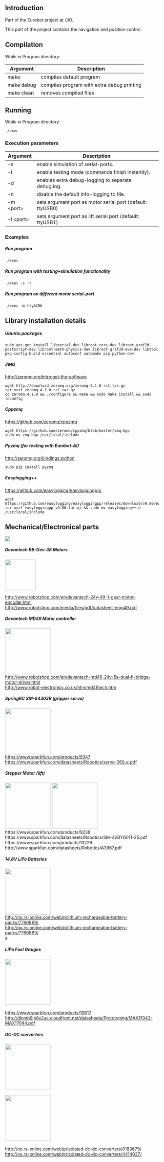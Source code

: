 ## Introduction
Part of the Eurobot project at UiO. 

This part of the project contains the navigation and position control.


## Compilation
While in Program directory:

| Argument | Description |
|----------|---------------------------------------------------------------|
| make     | compiles default program
|make debug| compiles program with extra debug printing	
|make clean| removes compiled files


## Running
While in Program directory:

```
./exec
```


### Execution parameters

| Argument | Description |
|----------|---------------------------------------------------------------|
|    -s    | enable simulation of serial-ports.
|    -t    | enable testing mode (commands finish instantly).
|    -d    | enables extra debug-logging to separate debug.log.
|    -n    | disable the default info-logging to file.
| -m \<port\>| sets argument port as motor serial port (default: ttyUSB0)
|  -l \<port\>| sets argument port as lift serial port (default: ttyUSB1)

### Examples

##### Run program 
```
./exec
```

##### Run program with testing+simulation functionality
```
./exec -s -t
```

##### Run program on different motor serial-port
```
./exec -m ttyACM0
```



## Library installation details

##### Ubuntu packages
```
sudo apt-get install libserial-dev libroot-core-dev libroot-graf2d-postscript-dev libroot-math-physics-dev libroot-graf3d-eve-dev libtool pkg-config build-essential autoconf automake pip python-dev
```

##### ZMQ
http://zeromq.org/intro:get-the-software 
```
wget http://download.zeromq.org/zeromq-4.1.0-rc1.tar.gz
tar xvzf zeromq-4.1.0-rc1.tar.gz
cd zeromq-4.1.0 && ./configure && make && sudo make install && sudo ldconfig
```

##### Cppzmq
https://github.com/zeromq/cppzmq
```
wget https://github.com/zeromq/cppzmq/blob/master/zmq.hpp
sudo mv zmq.hpp /usr/local/include
```

##### Pyzmq (for testing with Eurobot-AI)
http://zeromq.org/bindings:python
```
sudo pip install pyzmq
```


##### Easylogging++
https://github.com/easylogging/easyloggingpp/
```
wget https://github.com/easylogging/easyloggingpp/releases/download/v9.80/easyloggingpp_v9.80.tar.gz
tar xvzf easyloggingpp_v9.80.tar.gz && sudo mv easylogging++.h /usr/local/include
```


## Mechanical/Electronical parts
![](http://www.robotshop.com/media/catalog/product/cache/1/image/515x515/9df78eab33525d08d6e5fb8d27136e95/d/e/devantech-24v-49-1-gear-motor-encoder.jpg)


##### Devantech RB-Dev-38 Motors
<img src="http://www.robotshop.com/media/catalog/product/cache/1/image/515x515/9df78eab33525d08d6e5fb8d27136e95/d/e/devantech-24v-49-1-gear-motor-encoder.jpg" style="width: 100px;"/><br>

http://www.robotshop.com/en/devantech-24v-49-1-gear-motor-encoder.html<br>
http://www.robotshop.com/media/files/pdf/datasheet-emg49.pdf<br>


##### Devantech MD49 Motor controller
<img src="http://www.robotshop.com/media/catalog/product/cache/1/image/515x515/9df78eab33525d08d6e5fb8d27136e95/d/e/devantech-md49-24v-5a-dual-h-bridge-motor-driver.jpg" style="width: 150px;"/><br>
http://www.robotshop.com/en/devantech-md49-24v-5a-dual-h-bridge-motor-driver.html<br>
http://www.robot-electronics.co.uk/htm/md49tech.htm<br>


##### SpringRC SM-S4303R (gripper servo)
<img src="https://cdn.sparkfun.com//assets/parts/2/9/1/1/09347-1.jpg" style="width: 150px; height: 150px;"/><br>
https://www.sparkfun.com/products/9347<br>
https://www.sparkfun.com/datasheets/Robotics/servo-360_e.pdf<br>


##### Stepper Motor (lift)
<img src="https://cdn.sparkfun.com//assets/parts/2/7/1/5/09238-01.jpg" style="width: 150px;"/>
<img src="https://cdn.sparkfun.com//assets/parts/1/0/3/8/0/13226-01b.jpg" style="width: 150px;"/><br>
https://www.sparkfun.com/products/9238<br>
https://www.sparkfun.com/datasheets/Robotics/SM-42BYG011-25.pdf<br>
https://www.sparkfun.com/products/13226<br>
http://www.sparkfun.com/datasheets/Robotics/A3967.pdf<br>

##### 14.8V LiPo Batteries
<img src="http://img-europe.electrocomponents.com/largeimages/R7760869-01.jpg" style="width: 150px;"/><br>
http://no.rs-online.com/web/p/lithium-rechargeable-battery-packs/7760869/<br>
http://no.rs-online.com/web/p/lithium-rechargeable-battery-packs/7760869/<br>s

##### LiPo Fuel Gauges
<img src="https://cdn.sparkfun.com//assets/parts/5/2/7/9/10617-01c.jpg" style="width: 150px;"/><br><br>
https://www.sparkfun.com/products/10617<br>
http://dlnmh9ip6v2uc.cloudfront.net/datasheets/Prototyping/MAX17043-MAX17044.pdf<br>

##### DC-DC converters
<img src="http://img-europe.electrocomponents.com/largeimages/R0183679-01.jpg" style="width: 150px;"/><br><br>
<img src="http://img-europe.electrocomponents.com/largeimages/F4414037-01.jpg" style="width: 150px;"/><br><br>
http://no.rs-online.com/web/p/isolated-dc-dc-converters/0183679/<br>
http://no.rs-online.com/web/p/isolated-dc-dc-converters/4414037/<br>
